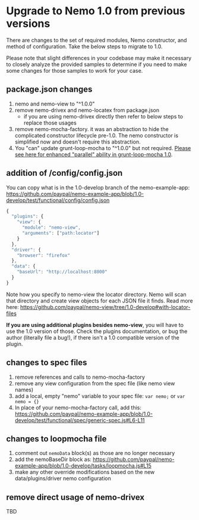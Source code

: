 # Upgrade to Nemo 1.0 from previous versions

There are changes to the set of required modules, Nemo constructor, and method of configuration.
Take the below steps to migrate to 1.0.

Please note that slight differences in your codebase may make it necessary to closely analyze the provided samples
to determine if you need to make some changes for those samples to work for your case.

## package.json changes

1. nemo and nemo-view to "^1.0.0"
2. remove nemo-drivex and nemo-locatex from package.json
   * if you are using nemo-drivex directly then refer to below steps to replace those usages
3. remove nemo-mocha-factory. it was an abstraction to hide the complicated constructor lifecycle pre-1.0. The nemo constructor is
simplified now and doesn't require this abstraction.
4. You "can" update grunt-loop-mocha to "^1.0.0" but not required. [Please see here for enhanced "parallel" ability in grunt-loop-mocha 1.0](https://github.com/grawk/grunt-loop-mocha#loop-options).

## addition of <basedir>/config/config.json

You can copy what is in the 1.0-develop branch of the nemo-example-app:
https://github.com/paypal/nemo-example-app/blob/1.0-develop/test/functional/config/config.json

```javascript
{
  "plugins": {
    "view": {
      "module": "nemo-view",
      "arguments": ["path:locator"]
    }
  },
  "driver": {
    "browser": "firefox"
  },
  "data": {
    "baseUrl": "http://localhost:8000"
  }
}
```

Note how you specify to nemo-view the locator directory. Nemo will scan that directory and create view objects for each JSON file it finds. Read more here:
https://github.com/paypal/nemo-view/tree/1.0-develop#with-locator-files

**If you are using additional plugins besides nemo-view**, you will have to use the 1.0 version of those. Check the plugins documentation, or bug the author (literally file a bug!), if there isn't
a 1.0 compatible version of the plugin.


## changes to spec files

1. remove references and calls to nemo-mocha-factory
2. remove any view configuration from the spec file (like nemo view names)
2. add a local, empty "nemo" variable to your spec file: `var nemo;` or `var nemo = {}`
3. In place of your nemo-mocha-factory call, add this: https://github.com/paypal/nemo-example-app/blob/1.0-develop/test/functional/spec/generic-spec.js#L6-L11

## changes to loopmocha file

1. comment out `nemoData` block(s) as those are no longer necessary
2. add the nemoBaseDir block as: https://github.com/paypal/nemo-example-app/blob/1.0-develop/tasks/loopmocha.js#L15
3. make any other override modifications based on the new data/plugins/driver nemo configuration


## remove direct usage of nemo-drivex

TBD
